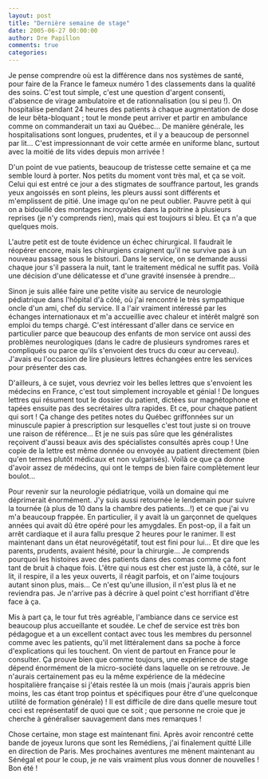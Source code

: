 ```yaml
---
layout: post
title: "Dernière semaine de stage"
date: 2005-06-27 00:00:00
author: Dre Papillon
comments: true
categories: 
---
```



Je pense comprendre où est la différence dans nos systèmes de santé, pour faire de la France le fameux numéro 1 des classements dans la qualité des soins.  C'est tout simple, c'est une question d'argent consenti, d'absence de virage ambulatoire et de rationnalisation (ou si peu !).  On hospitalise pendant 24 heures des patients à chaque augmentation de dose de leur bêta-bloquant ; tout le monde peut arriver et partir en ambulance comme on commanderait un taxi au Québec...  De manière générale, les hospitalisations sont longues, prudentes, et il y a beaucoup de personnel par lit...  C'est impressionnant de voir cette armée en uniforme blanc, surtout avec la moitié de lits vides depuis mon arrivée !

D'un point de vue patients, beaucoup de tristesse cette semaine et ça me semble lourd à porter.  Nos petits du moment vont très mal, et ça se voit.  Celui qui est entré ce jour a des stigmates de souffrance partout, les grands yeux angoissés en sont pleins, les pleurs aussi sont différents et m'emplissent de pitié.  Une image qu'on ne peut oublier.  Pauvre petit à qui on a bidouillé des montages incroyables dans la poitrine à plusieurs reprises (je n'y comprends rien), mais qui est toujours si bleu.  Et ça n'a que quelques mois.

L'autre petit est de toute évidence un échec chirurgical.  Il faudrait le réopérer encore, mais les chirurgiens craignent qu'il ne survive pas à un nouveau passage sous le bistouri.  Dans le service, on se demande aussi chaque jour s'il passera la nuit, tant le traitement médical ne suffit pas.  Voilà une décision d'une délicatesse et d'une gravité insensée à prendre...

Sinon je suis allée faire une petite visite au service de neurologie pédiatrique dans l'hôpital d'à côté, où j'ai rencontré le très sympathique oncle d'un ami, chef du service.  Il a l'air vraiment intéressé par les échanges internationaux et m'a accueillie avec chaleur et intérêt malgré son emploi du temps chargé.  C'est intéressant d'aller dans ce service en particulier parce que beaucoup des enfants de mon service ont aussi des problèmes neurologiques (dans le cadre de plusieurs syndromes rares et compliqués ou parce qu'ils s'envoient des trucs du cœur au cerveau).  J'avais eu l'occasion de lire plusieurs lettres échangées entre les services pour présenter des cas.

D'ailleurs, à ce sujet, vous devriez voir les belles lettres que s'envoient les médecins en France, c'est tout simplement incroyable et génial !  De longues lettres qui résument tout le dossier du patient, dictées sur magnétophone et tapées ensuite pas des secrétaires ultra rapides.  Et ce, pour chaque patient qui sort !  Ça change des petites notes du Québec griffonnées sur un minuscule papier à prescription sur lesquelles c'est tout juste si on trouve une raison de référence...  Et je ne suis pas sûre que les généralistes reçoivent d'aussi beaux avis des spécialistes consultés après coup !  Une copie de la lettre est même donnée ou envoyée au patient directement (bien qu'en termes plutôt médicaux et non vulgarisés).  Voilà ce que ça donne d'avoir assez de médecins, qui ont le temps de bien faire complètement leur boulot...

Pour revenir sur la neurologie pédiatrique, voilà un domaine qui me déprimerait énormément.  J'y suis aussi retournée le lendemain pour suivre la tournée (à plus de 10 dans la chambre des patients...!) et ce que j'ai vu m'a beaucoup frappée.  En particulier, il y avait là un garçonnet de quelques années qui avait dû être opéré pour les amygdales.  En post-op, il a fait un arrêt cardiaque et il aura fallu presque 2 heures pour le ranimer.  Il est maintenant dans un état neurovégétatif, tout est fini pour lui...  Et dire que les parents, prudents, avaient hésité, pour la chirurgie...  Je comprends pourquoi les histoires avec des patients dans des comas comme ça font tant de bruit à chaque fois.  L'être qui nous est cher est juste là, à côté, sur le lit, il respire, il a les yeux ouverts, il réagit parfois, et on l'aime toujours autant sinon plus, mais... Ce n'est qu'une illusion, il n'est plus là et ne reviendra pas.  Je n'arrive pas à décrire à quel point c'est horrifiant d'être face à ça.

Mis à part ça, le tour fut très agréable, l'ambiance dans ce service est beaucoup plus accueillante et soudée.  Le chef de service est très bon pédagogue et a un excellent contact avec tous les membres du personnel comme avec les patients, qu'il met littéralement dans sa poche à force d'explications qui les touchent.  On vient de partout en France pour le consulter.  Ça prouve bien que comme toujours, une expérience de stage dépend énormément de la micro-société dans laquelle on se retrouve.  Je n'aurais certainement pas eu la même expérience de la médecine hospitalière française si j'étais restée là un mois (mais j'aurais appris bien moins, les cas étant trop pointus et spécifiques pour être d'une quelconque utilité de formation générale) !  Il est difficile de dire dans quelle mesure tout ceci est représentatif de quoi que ce soit ; que personne ne croie que je cherche à généraliser sauvagement dans mes remarques !

Chose certaine, mon stage est maintenant fini.  Après avoir rencontré cette bande de joyeux lurons que sont les Remédiens, j'ai finalement quitté Lille en direction de Paris.  Mes prochaines aventures me mènent maintenant au Sénégal et pour le coup, je ne vais vraiment plus vous donner de nouvelles !  Bon été !